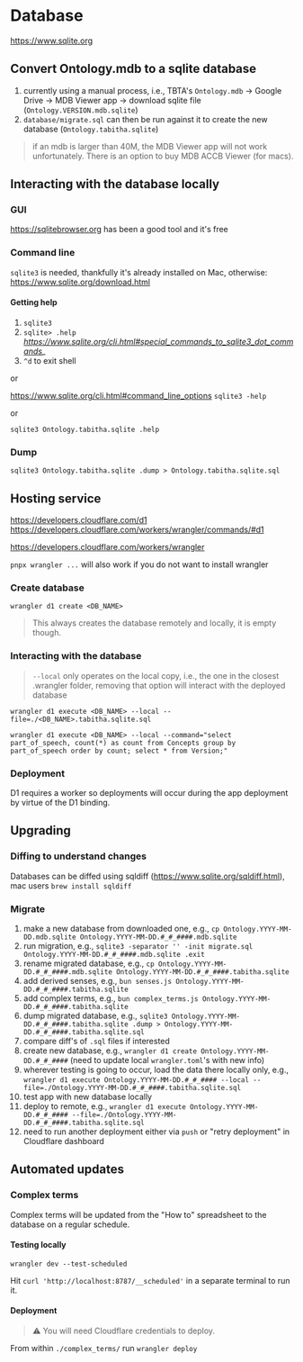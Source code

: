 # Database

https://www.sqlite.org

## Convert Ontology.mdb to a sqlite database

1. currently using a manual process, i.e., TBTA's `Ontology.mdb` -> Google Drive -> MDB Viewer app -> download sqlite file (`Ontology.VERSION.mdb.sqlite`)
1. `database/migrate.sql` can then be run against it to create the new database (`Ontology.tabitha.sqlite`)

> if an mdb is larger than 40M, the MDB Viewer app will not work unfortunately.  There is an option to buy MDB ACCB Viewer (for macs).

## Interacting with the database locally

### GUI

https://sqlitebrowser.org has been a good tool and it's free

### Command line

`sqlite3` is needed, thankfully it's already installed on Mac, otherwise:  https://www.sqlite.org/download.html

#### Getting help

1. `sqlite3`
1. `sqlite> .help` *https://www.sqlite.org/cli.html#special_commands_to_sqlite3_dot_commands_*
1. `^d` to exit shell

or

https://www.sqlite.org/cli.html#command_line_options
`sqlite3 -help`

or

`sqlite3 Ontology.tabitha.sqlite .help`

### Dump

`sqlite3 Ontology.tabitha.sqlite .dump > Ontology.tabitha.sqlite.sql`

## Hosting service

https://developers.cloudflare.com/d1
https://developers.cloudflare.com/workers/wrangler/commands/#d1

https://developers.cloudflare.com/workers/wrangler

`pnpx wrangler ...` will also work if you do not want to install wrangler

### Create database

`wrangler d1 create <DB_NAME>`

> This always creates the database remotely and locally, it is empty though.

### Interacting with the database

> `--local` only operates on the local copy, i.e., the one in the closest .wrangler folder, removing that option will interact with the deployed database

`wrangler d1 execute <DB_NAME> --local --file=./<DB_NAME>.tabitha.sqlite.sql`

`wrangler d1 execute <DB_NAME> --local --command="select part_of_speech, count(*) as count from Concepts group by part_of_speech order by count; select * from Version;"`

### Deployment

D1 requires a worker so deployments will occur during the app deployment by virtue of the D1 binding.

## Upgrading

### Diffing to understand changes

Databases can be diffed using sqldiff (https://www.sqlite.org/sqldiff.html), mac users `brew install sqldiff`

### Migrate

1. make a new database from downloaded one, e.g., `cp Ontology.YYYY-MM-DD.mdb.sqlite Ontology.YYYY-MM-DD.#_#_####.mdb.sqlite`
1. run migration, e.g., `sqlite3 -separator '' -init migrate.sql Ontology.YYYY-MM-DD.#_#_####.mdb.sqlite .exit`
1. rename migrated database, e.g., `cp Ontology.YYYY-MM-DD.#_#_####.mdb.sqlite Ontology.YYYY-MM-DD.#_#_####.tabitha.sqlite`
1. add derived senses, e.g., `bun senses.js Ontology.YYYY-MM-DD.#_#_####.tabitha.sqlite`
1. add complex terms, e.g., `bun complex_terms.js Ontology.YYYY-MM-DD.#_#_####.tabitha.sqlite`
1. dump migrated database, e.g., `sqlite3 Ontology.YYYY-MM-DD.#_#_####.tabitha.sqlite .dump > Ontology.YYYY-MM-DD.#_#_####.tabitha.sqlite.sql`
1. compare diff's of `.sql` files if interested
1.	create new database, e.g., `wrangler d1 create Ontology.YYYY-MM-DD.#_#_####`  (need to update local `wrangler.toml`'s with new info)
1. wherever testing is going to occur, load the data there locally only, e.g., `wrangler d1 execute Ontology.YYYY-MM-DD.#_#_#### --local --file=./Ontology.YYYY-MM-DD.#_#_####.tabitha.sqlite.sql`
1. test app with new database locally
1. deploy to remote, e.g., `wrangler d1 execute Ontology.YYYY-MM-DD.#_#_#### --file=./Ontology.YYYY-MM-DD.#_#_####.tabitha.sqlite.sql`
1. need to run another deployment either via `push` or "retry deployment" in Cloudflare dashboard

## Automated updates

### Complex terms

Complex terms will be updated from the "How to" spreadsheet to the database on a regular schedule.

#### Testing locally

`wrangler dev --test-scheduled`

 Hit `curl 'http://localhost:8787/__scheduled'` in a separate terminal to run it.

#### Deployment

> ⚠️ You will need Cloudflare credentials to deploy.

From within `./complex_terms/` run `wrangler deploy`
